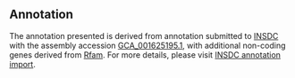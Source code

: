 

Annotation
----------

The annotation presented is derived from annotation submitted to
[INSDC](http://www.insdc.org) with the assembly accession
[GCA\_001625195.1](http://www.ebi.ac.uk/ena/data/view/GCA_001625195.1),
with additional non-coding genes derived from
[Rfam](http://rfam.xfam.org/). For more details, please visit [INSDC
annotation
import](http://ensemblgenomes.org/info/data/insdc_annotation).
